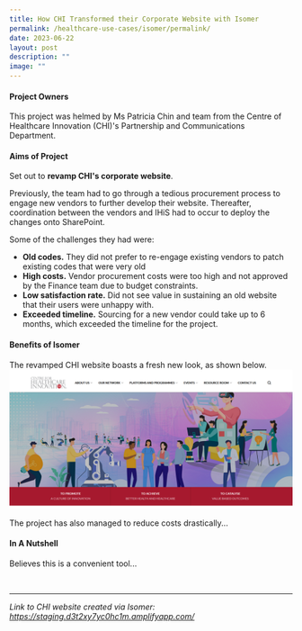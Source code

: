 ```yaml
---
title: How CHI Transformed their Corporate Website with Isomer
permalink: /healthcare-use-cases/isomer/permalink/
date: 2023-06-22
layout: post
description: ""
image: ""
---
```

#### **Project Owners**

This project was helmed by Ms Patricia Chin and team from the Centre of Healthcare Innovation (CHI)'s Partnership and Communications Department. 

#### **Aims of Project**

Set out to **revamp CHI's corporate website**.

Previously, the team had to go through a tedious procurement process to engage new vendors to further develop their website. Thereafter, coordination between the vendors and IHiS had to occur to deploy the changes onto SharePoint. 

Some of the challenges they had were:
* **Old codes.** They did not prefer to re-engage existing vendors to patch existing codes that were very old
* **High costs.**  Vendor procurement costs were too high and not approved by the Finance team due to budget constraints.
* **Low satisfaction rate.** Did not see value in sustaining an old website that their users were unhappy with.
* **Exceeded timeline.** Sourcing for a new vendor could take up to 6 months, which exceeded the timeline for the project.

#### **Benefits of Isomer**<br>
The revamped CHI website boasts a fresh new look, as shown below. 
![](/images/chi-corporate-website.PNG)

The project has also managed to reduce costs drastically...

#### **In A Nutshell** <br>
Believes this is a convenient tool...

<br>
<hr>

*Link to CHI website created via Isomer: https://staging.d3t2xy7yc0hc1m.amplifyapp.com/*